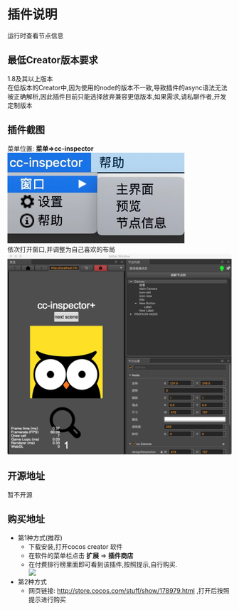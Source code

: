 # 插件说明

运行时查看节点信息
## 最低Creator版本要求
1.8及其以上版本   
在低版本的Creator中,因为使用的node的版本不一致,导致插件的async语法无法被正确解析,因此插件目前只能选择放弃兼容更低版本,如果需求,请私聊作者,开发定制版本


## 插件截图
菜单位置: **菜单=>cc-inspector**    
![](../../assets/cc-inspector2/e25aea5e.png)   
依次打开窗口,并调整为自己喜欢的布局     
![](../../assets/cc-inspector2/d3376cdb.png)

## 开源地址
暂不开源

## 购买地址
- 第1种方式(推荐)
    - 下载安装,打开cocos creator 软件
    - 在软件的菜单栏点击 **扩展** => **插件商店**
    - 在付费排行榜里面即可看到该插件,按照提示,自行购买.      
    ![](../../assets/cc-inspector2/0f4cc827.png)
- 第2种方式
    - 网页链接: http://store.cocos.com/stuff/show/178979.html ,打开后按照提示进行购买

